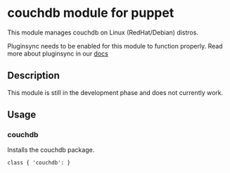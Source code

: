 # couchdb module for puppet

This module manages couchdb on Linux (RedHat/Debian) distros.

Pluginsync needs to be enabled for this module to function properly.
Read more about pluginsync in our [docs](http://docs.puppetlabs.com/guides/plugins_in_modules.html#enabling-pluginsync)

## Description

This module is still in the development phase and does not currently work.

## Usage

### couchdb
Installs the couchdb package.

    class { 'couchdb': }

